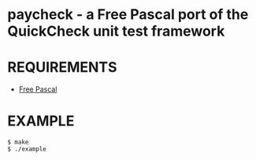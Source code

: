 # paycheck - a Free Pascal port of the QuickCheck unit test framework

# REQUIREMENTS

 * [Free Pascal](http://www.freepascal.org/)

# EXAMPLE

	$ make
	$ ./example
